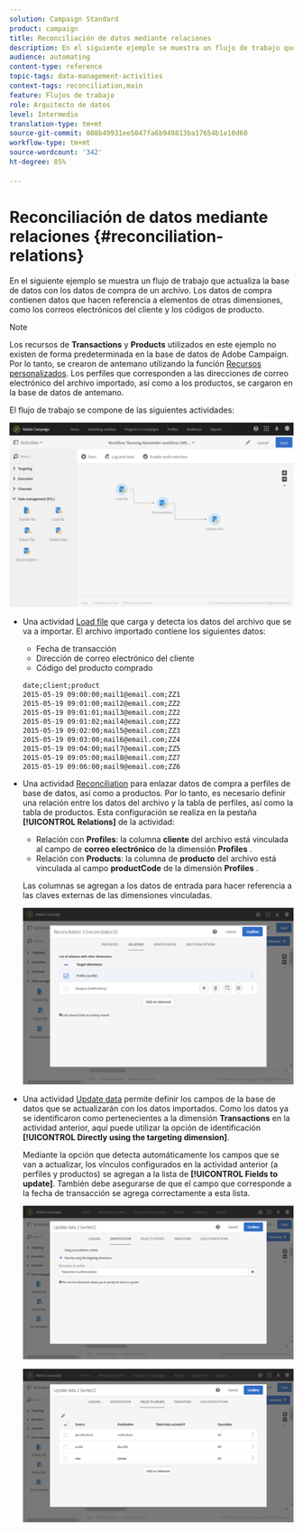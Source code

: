 ```yaml
---
solution: Campaign Standard
product: campaign
title: Reconciliación de datos mediante relaciones
description: En el siguiente ejemplo se muestra un flujo de trabajo que actualiza la base de datos con los datos de compra de un archivo.
audience: automating
content-type: reference
topic-tags: data-management-activities
context-tags: reconciliation,main
feature: Flujos de trabajo
role: Arquitecto de datos
level: Intermedio
translation-type: tm+mt
source-git-commit: 088b49931ee5047fa6b949813ba17654b1e10d60
workflow-type: tm+mt
source-wordcount: '342'
ht-degree: 85%

---
```



# Reconciliación de datos mediante relaciones {#reconciliation-relations}

En el siguiente ejemplo se muestra un flujo de trabajo que actualiza la base de datos con los datos de compra de un archivo. Los datos de compra contienen datos que hacen referencia a elementos de otras dimensiones, como los correos electrónicos del cliente y los códigos de producto.

>[!NOTE]
>
>Los recursos de **Transactions** y **Products** utilizados en este ejemplo no existen de forma predeterminada en la base de datos de Adobe Campaign. Por lo tanto, se crearon de antemano utilizando la función [Recursos personalizados](../../developing/using/data-model-concepts.md). Los perfiles que corresponden a las direcciones de correo electrónico del archivo importado, así como a los productos, se cargaron en la base de datos de antemano.

El flujo de trabajo se compone de las siguientes actividades:

![](assets/reconciliation_example1.png)

* Una actividad [Load file](../../automating/using/load-file.md) que carga y detecta los datos del archivo que se va a importar. El archivo importado contiene los siguientes datos:

   * Fecha de transacción
   * Dirección de correo electrónico del cliente
   * Código del producto comprado

   ```
   date;client;product
   2015-05-19 09:00:00;mail1@email.com;ZZ1
   2015-05-19 09:01:00;mail2@email.com;ZZ2
   2015-05-19 09:01:01;mail3@email.com;ZZ2
   2015-05-19 09:01:02;mail4@email.com;ZZ2
   2015-05-19 09:02:00;mail5@email.com;ZZ3
   2015-05-19 09:03:00;mail6@email.com;ZZ4
   2015-05-19 09:04:00;mail7@email.com;ZZ5
   2015-05-19 09:05:00;mail8@email.com;ZZ7
   2015-05-19 09:06:00;mail9@email.com;ZZ6
   ```

* Una actividad [Reconciliation](../../automating/using/reconciliation.md) para enlazar datos de compra a perfiles de base de datos, así como a productos. Por lo tanto, es necesario definir una relación entre los datos del archivo y la tabla de perfiles, así como la tabla de productos. Esta configuración se realiza en la pestaña **[!UICONTROL Relations]** de la actividad:

   * Relación con **Profiles**: la columna **cliente** del archivo está vinculada al campo de **correo electrónico** de la dimensión **Profiles** .
   * Relación con **Products**: la columna de **producto** del archivo está vinculada al campo **productCode** de la dimensión **Profiles** .

   Las columnas se agregan a los datos de entrada para hacer referencia a las claves externas de las dimensiones vinculadas.

   ![](assets/reconciliation_example3.png)

* Una actividad [Update data](../../automating/using/update-data.md) permite definir los campos de la base de datos que se actualizarán con los datos importados. Como los datos ya se identificaron como pertenecientes a la dimensión **Transactions** en la actividad anterior, aquí puede utilizar la opción de identificación **[!UICONTROL Directly using the targeting dimension]**.

   Mediante la opción que detecta automáticamente los campos que se van a actualizar, los vínculos configurados en la actividad anterior (a perfiles y productos) se agregan a la lista de **[!UICONTROL Fields to update]**. También debe asegurarse de que el campo que corresponde a la fecha de transacción se agrega correctamente a esta lista.

   ![](assets/reconciliation_example5.png)

   ![](assets/reconciliation_example4.png)
